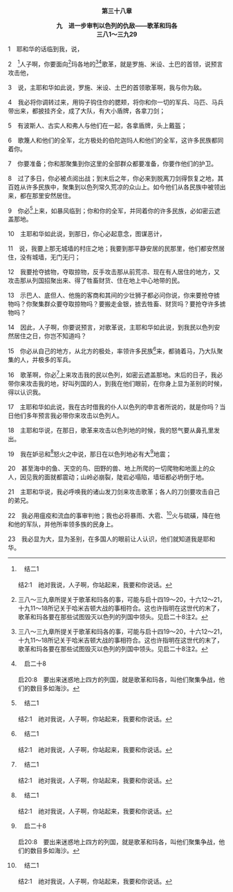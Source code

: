 <p style="text-align:center;font-weight:bold;">第三十八章</p>

<p style="text-align:center;font-weight:bold;">九　进一步审判以色列的仇敌——歌革和玛各<br>三八1～三九29</p>

1　耶和华的话临到我，说，

2　[^a]人子啊，你要面向[^1]玛各地的[^1][^b]歌革，就是罗施、米设、土巴的首领，说预言攻击他，

[^1]:三八～三九章所提关于歌革和玛各的事，可能与启十四19～20，十六12～21，十九11～18所记关于哈米吉顿大战的事相符合。这也许指明在这世代的末了，歌革和玛各要在那些试图毁灭以色列的列国中领头。见启二十8注2。

[^a]:　结二1<br><br>结2:1　祂对我说，人子啊，你站起来，我要和你说话。

[^b]:　启二十8<br><br>启20:8　要出来迷惑地上四方的列国，就是歌革和玛各，叫他们聚集争战，他们的数目多如海沙。

3　说，主耶和华如此说，罗施、米设、土巴的首领歌革啊，我与你为敌。

4　我必将你调转过来，用钩子钩住你的腮颊，将你和你一切的军兵、马匹、马兵带出来，都披挂齐全，成了大队，有大小盾牌，各拿刀剑；

5　有波斯人、古实人和弗人与他们在一起，各拿盾牌，头上戴盔；

6　歌篾人和他们的全军，北方极处的伯陀迦玛人和他们的全军，这许多民族都同着你。

7　你要准备；你和那聚集到你这里的全部群众都要准备，你要作他们的护卫。

8　过了多日，你必被点阅出战；到末后之年，你必来到脱离刀剑得恢复之地，其百姓从许多民族中，聚集到以色列常久荒凉的众山上。如今他们从各民族中被领出来，都在那里安然居住。

9　你必[^a]上来，如暴风临到；你和你的全军，并同着你的许多民族，必如密云遮盖那地。

[^a]:　启二十9<br><br>启20:9　他们上来遍满了全地，围住圣徒的营，与蒙爱的城，就有火从天降下，烧灭了他们。

10　主耶和华如此说，到那日，你心必起意念，图谋恶计，

11　说，我要上那无城墙的村庄之地；我要到那平静安居的民那里，他们都安然居住，没有城墙，无门无闩；

12　我要抢夺掳物，夺取掠物，反手攻击那从前荒凉、现在有人居住的地方，又攻击那从列国招聚出来、得了牲畜财货、住在地上中心地带的民。

13　示巴人、底但人、他施的客商和其间的少壮狮子都必问你说，你来要抢夺掳物吗？你聚集群众要夺取掠物吗？要搬走金银，掳去牲畜、财货吗？要抢夺许多掳物吗？

14　因此，人子啊，你要说预言，对歌革说，主耶和华如此说，到我民以色列安然居住之日，你岂不知道吗？

15　你必从自己的地方，从北方的极处，率领许多民族[^a]来，都骑着马，乃大队聚集的人，并极多的军兵。

[^a]:　参启二十8<br><br>启20:8　要出来迷惑地上四方的列国，就是歌革和玛各，叫他们聚集争战，他们的数目多如海沙。

16　歌革啊，你必[^a]上来攻击我的民以色列，如密云遮盖那地。末后的日子，我必带你来攻击我的地，好叫列国的人，到我在他们眼前，在你身上显为圣别的时候，得以认识我。

[^a]:　启二十9<br><br>启20:9　他们上来遍满了全地，围住圣徒的营，与蒙爱的城，就有火从天降下，烧灭了他们。

17　主耶和华如此说，我在古时借我的仆人以色列的申言者所说的，就是你吗？当日他们多年预言我必带你来攻击以色列人。

18　主耶和华说，在那日，歌革来攻击以色列地的时候，我的怒气要从鼻孔里发出。

19　我在妒忌和[^a]怒火之中说，那日在以色列地必有大[^b]地震；

[^a]:　诗八九46；来十27<br><br>诗89:46　耶和华啊，这要到几时呢？你要将自己隐藏到永远吗？你的忿怒如火焚烧，要到几时呢？<br><br>来10:27　唯有恐惧等候审判和那将要吞灭众敌人的烈火。

[^b]:　参该二6～7；启十一13；十六18<br><br>该2:6　因为万军之耶和华如此说，过不多时我必再一次震动天、地、海与旱地；<br><br>该2:7　我必震动万国，万国所羡慕的必来到；我必使这殿满了荣耀；这是万军之耶和华说的。<br><br>启11:13　正在那时候，地大震动，城就倒塌了十分之一，因地震而死的人有七千名，其余的都惊恐，将荣耀归与天上的神。<br><br>启16:18　又有闪电、声音、雷轰，且有大地震，自从地上有人以来，从来没有发生过这样大的地震。

20　甚至海中的鱼、天空的鸟、田野的兽、地上所爬的一切爬物和地面上的众人，因见我的面就都震动；山岭必崩裂，陡岩必塌陷，墙垣都必坍倒于地。

21　主耶和华说，我必呼唤我的诸山发刀剑来攻击歌革；各人的刀剑要攻击自己的弟兄。

22　我必用瘟疫和流血的事审判他；我也必将暴雨、大雹、[^a]火与硫磺，降在他和他的军队，并他所率领多族的民身上。

[^a]:　出九23；启八7；二十9<br><br>出9:23　摩西向天伸杖，耶和华就打雷下雹，有火闪到地上；耶和华下雹在埃及地上。<br><br>启8:7　第一位天使吹号，就有雹子与火搀着血丢在地上，地的三分之一被烧了，树的三分之一被烧了，一切的青草也被烧了。<br><br>启20:9　他们上来遍满了全地，围住圣徒的营，与蒙爱的城，就有火从天降下，烧灭了他们。

23　我必显为大，显为圣别，在多国人的眼前让人认识，他们就知道我是耶和华。
